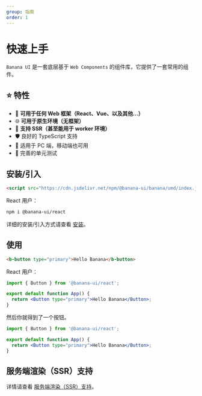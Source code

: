 ```yaml
---
group: 指南
order: 1
---
```


# 快速上手

`Banana UI` 是一套底层基于 `Web Components` 的组件库，它提供了一套常用的组件。

## ⭐️ 特性

- 🧩 **可用于任何 Web 框架（React、Vue、以及其他...）**
- 🌐 **可用于原生环境（无框架）**
- 🚀 **支持 SSR（甚至能用于 worker 环境）**
- 🛡 良好的 TypeScript 支持
- 📱 适用于 PC 端，移动端也可用
- 🧪 完善的单元测试

## 安装/引入

```html
<script src="https://cdn.jsdelivr.net/npm/@banana-ui/banana/umd/index.js"></script>
```

React 用户：

```bash
npm i @banana-ui/react
```

详细的安装/引入方式请查看 [安装](/guide/installation)。

## 使用

```html
<b-button type="primary">Hello Banana</b-button>
```

React 用户：

```jsx | pure
import { Button } from '@banana-ui/react';

export default function App() {
  return <Button type="primary">Hello Banana</Button>;
}
```

然后你就得到了一个按钮。

```jsx
import { Button } from '@banana-ui/react';

export default function App() {
  return <Button type="primary">Hello Banana</Button>;
}
```

## 服务端渲染（SSR）支持

详情请查看 [服务端渲染（SSR）支持](/guide/SSR)。
